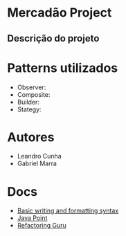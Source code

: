 # Mercadão Project

## Descrição do projeto

# Patterns utilizados

- Observer:
- Composite:
- Builder:
- Stategy:

# Autores

- Leandro Cunha
- Gabriel Marra

# Docs
- [Basic writing and formatting syntax](https://docs.github.com/pt/free-pro-team@latest/github/writing-on-github/basic-writing-and-formatting-syntax)
- [Java Point](https://www.javatpoint.com/java-tutorial)
- [Refactoring Guru](https://refactoring.guru/)
